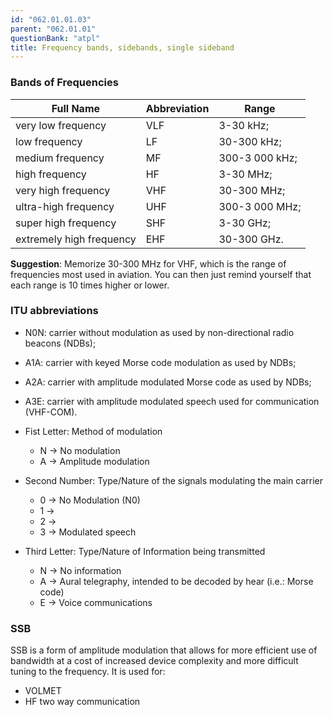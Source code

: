 ```yaml
---
id: "062.01.01.03"
parent: "062.01.01"
questionBank: "atpl"
title: Frequency bands, sidebands, single sideband
---
```


### Bands of Frequencies

| Full Name                | Abbreviation | Range          |
| ------------------------ | ------------ | -------------- |
| very low frequency       | VLF          | 3-30 kHz;      |
| low frequency            | LF           | 30-300 kHz;    |
| medium frequency         | MF           | 300-3 000 kHz; |
| high frequency           | HF           | 3-30 MHz;      |
| very high frequency      | VHF          | 30-300 MHz;    |
| ultra-high frequency     | UHF          | 300-3 000 MHz; |
| super high frequency     | SHF          | 3-30 GHz;      |
| extremely high frequency | EHF          | 30-300 GHz.    |

**Suggestion**: Memorize 30-300 MHz for VHF, which is the range of frequencies
most used in aviation. You can then just remind yourself that each range is 10
times higher or lower.

### ITU abbreviations

- N0N: carrier without modulation as used by non-directional radio beacons
  (NDBs);

- A1A: carrier with keyed Morse code modulation as used by NDBs;

- A2A: carrier with amplitude modulated Morse code as used by NDBs;

- A3E: carrier with amplitude modulated speech used for communication (VHF-COM).

- Fist Letter: Method of modulation

  - N -> No modulation
  - A -> Amplitude modulation

- Second Number: Type/Nature of the signals modulating the main carrier

  - 0 -> No Modulation (N0)
  - 1 ->
  - 2 ->
  - 3 -> Modulated speech

- Third Letter: Type/Nature of Information being transmitted
  - N -> No information
  - A -> Aural telegraphy, intended to be decoded by hear (i.e.: Morse code)
  - E -> Voice communications

### SSB

SSB is a form of amplitude modulation that allows for more efficient use of
bandwidth at a cost of increased device complexity and more difficult tuning to
the frequency. It is used for:

- VOLMET
- HF two way communication
